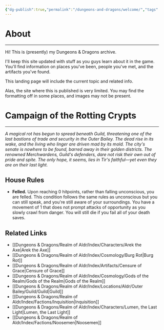 ```yaml
---
{"dg-publish":true,"permalink":"/dungeons-and-dragons/welcome/","tags":["gardenEntry"]}
---
```


# About
---
Hi! This is (presently) my Dungeons & Dragons archive.

I'll keep this site updated with stuff as you guys learn about it in the game. You'll find information on places you've been, people you've met, and the artifacts you've found.

This landing page will include the current topic and related info.

Alas, the site where this is published is very limited. You may find the formatting off in some places, and images may not be present.

# Campaign of the Rotting Crypts
---
*A magical rot has begun to spread beneath Guild, threatening one of the last bastions of trade and security in the Outer Bailey. The dead rise in its wake, and the living who linger are driven mad by its mold. The city's senate is nowhere to be found, barred away in their golden districts. The renowned Merchwardens, Guild's defenders, dare not risk their own out of pride and spite. The only hope, it seems, lies in Tir's faithful—yet even they are on their last light.*

## House Rules
- **Felled.** Upon reaching 0 hitpoints, rather than falling unconscious, you are felled. This condition follows the same rules as unconscious but you can still speak, and you're still aware of your surroundings. You have a movement of 1 that does not prompt attacks of opportunity as you slowly crawl from danger. You will still die if you fail all of your death saves.

## Related Links
- [[Dungeons & Dragons/Realm of Aldr/Index/Characters/Arek the Axe\|Arek the Axe]]
- [[Dungeons & Dragons/Realm of Aldr/Index/Cosmology/Burg Rot\|Burg Rot]]
- [[Dungeons & Dragons/Realm of Aldr/Index/Artifacts/Censure of Grace\|Censure of Grace]]
- [[Dungeons & Dragons/Realm of Aldr/Index/Cosmology/Gods of the Realm/Gods of the Realm\|Gods of the Realm]]
- [[Dungeons & Dragons/Realm of Aldr/Index/Locations/Aldr/Outer Bailey/Guild/Guild\|Guild]]
- [[Dungeons & Dragons/Realm of Aldr/Index/Factions/Inquisition\|Inquisition]]
- [[Dungeons & Dragons/Realm of Aldr/Index/Characters/Lumen, the Last Light\|Lumen, the Last Light]]
- [[Dungeons & Dragons/Realm of Aldr/Index/Factions/Noosemen\|Noosemen]]
